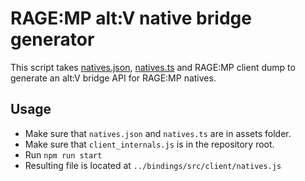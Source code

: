 # RAGE:MP alt:V native bridge generator

This script takes [natives.json](https://raw.githubusercontent.com/alloc8or/gta5-nativedb-data/master/natives.json), [natives.ts](https://github.com/ragempcommunity/ragemp-types/blob/main/packages/client/natives.d.ts) and RAGE:MP client dump to generate an alt:V bridge API for RAGE:MP natives.

## Usage

- Make sure that `natives.json` and `natives.ts` are in assets folder.
- Make sure that `client_internals.js` is in the repository root.
- Run `npm run start`
- Resulting file is located at `../bindings/src/client/natives.js`